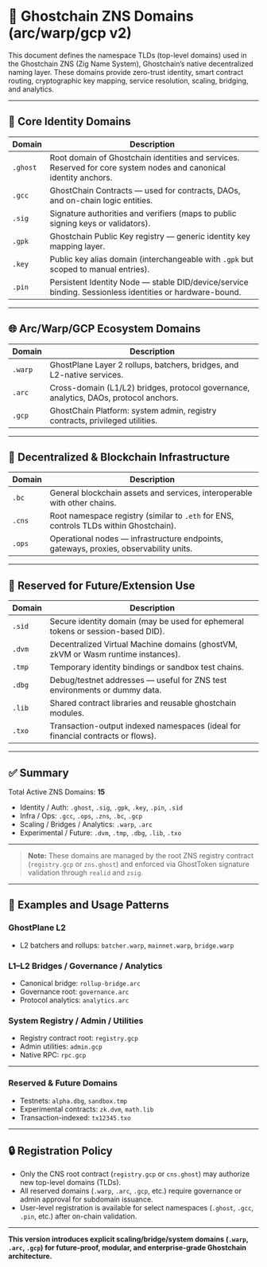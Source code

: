 # 🧭 Ghostchain ZNS Domains (arc/warp/gcp v2)

This document defines the namespace TLDs (top-level domains) used in the Ghostchain ZNS (Zig Name System), Ghostchain’s native decentralized naming layer. These domains provide zero-trust identity, smart contract routing, cryptographic key mapping, service resolution, scaling, bridging, and analytics.

---

## 🧬 Core Identity Domains

| Domain   | Description                                                                                                       |
| -------- | ----------------------------------------------------------------------------------------------------------------- |
| `.ghost` | Root domain of Ghostchain identities and services. Reserved for core system nodes and canonical identity anchors. |
| `.gcc`   | GhostChain Contracts — used for contracts, DAOs, and on-chain logic entities.                                     |
| `.sig`   | Signature authorities and verifiers (maps to public signing keys or validators).                                  |
| `.gpk`   | Ghostchain Public Key registry — generic identity key mapping layer.                                              |
| `.key`   | Public key alias domain (interchangeable with `.gpk` but scoped to manual entries).                               |
| `.pin`   | Persistent Identity Node — stable DID/device/service binding. Sessionless identities or hardware-bound.           |

---

## 🌐 Arc/Warp/GCP Ecosystem Domains

| Domain  | Description                                                                           |
| ------- | ------------------------------------------------------------------------------------- |
| `.warp` | GhostPlane Layer 2 rollups, batchers, bridges, and L2-native services.                |
| `.arc`  | Cross-domain (L1/L2) bridges, protocol governance, analytics, DAOs, protocol anchors. |
| `.gcp`  | GhostChain Platform: system admin, registry contracts, privileged utilities.          |

---

## 🔗 Decentralized & Blockchain Infrastructure

| Domain | Description                                                                           |
| ------ | ------------------------------------------------------------------------------------- |
| `.bc`  | General blockchain assets and services, interoperable with other chains.              |
| `.cns` | Root namespace registry (similar to `.eth` for ENS, controls TLDs within Ghostchain). |
| `.ops` | Operational nodes — infrastructure endpoints, gateways, proxies, observability units. |

---

## 📂 Reserved for Future/Extension Use

| Domain | Description                                                                      |
| ------ | -------------------------------------------------------------------------------- |
| `.sid` | Secure identity domain (may be used for ephemeral tokens or session-based DID).  |
| `.dvm` | Decentralized Virtual Machine domains (ghostVM, zkVM or Wasm runtime instances). |
| `.tmp` | Temporary identity bindings or sandbox test chains.                              |
| `.dbg` | Debug/testnet addresses — useful for ZNS test environments or dummy data.        |
| `.lib` | Shared contract libraries and reusable ghostchain modules.                       |
| `.txo` | Transaction-output indexed namespaces (ideal for financial contracts or flows).  |

---

## ✅ Summary

Total Active ZNS Domains: **15**

* Identity / Auth: `.ghost`, `.sig`, `.gpk`, `.key`, `.pin`, `.sid`
* Infra / Ops: `.gcc`, `.ops`, `.zns`, `.bc`, `.gcp`
* Scaling / Bridges / Analytics: `.warp`, `.arc`
* Experimental / Future: `.dvm`, `.tmp`, `.dbg`, `.lib`, `.txo`

---

> **Note:** These domains are managed by the root ZNS registry contract (`registry.gcp` or `zns.ghost`) and enforced via GhostToken signature validation through `realid` and `zsig`.

---

## 🚀 Examples and Usage Patterns

### GhostPlane L2

* L2 batchers and rollups: `batcher.warp`, `mainnet.warp`, `bridge.warp`

### L1–L2 Bridges / Governance / Analytics

* Canonical bridge: `rollup-bridge.arc`
* Governance root: `governance.arc`
* Protocol analytics: `analytics.arc`

### System Registry / Admin / Utilities

* Registry contract root: `registry.gcp`
* Admin utilities: `admin.gcp`
* Native RPC: `rpc.gcp`

---

### Reserved & Future Domains

* Testnets: `alpha.dbg`, `sandbox.tmp`
* Experimental contracts: `zk.dvm`, `math.lib`
* Transaction-indexed: `tx12345.txo`

---

## 🔒 Registration Policy

* Only the CNS root contract (`registry.gcp` or `cns.ghost`) may authorize new top-level domains (TLDs).
* All reserved domains (`.warp`, `.arc`, `.gcp`, etc.) require governance or admin approval for subdomain issuance.
* User-level registration is available for select namespaces (`.ghost`, `.gcc`, `.pin`, etc.) after on-chain validation.

---

**This version introduces explicit scaling/bridge/system domains (`.warp`, `.arc`, `.gcp`) for future-proof, modular, and enterprise-grade Ghostchain architecture.**

